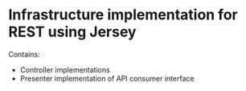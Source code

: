 # Infrastructure implementation for REST using Jersey

Contains:

* Controller implementations
* Presenter implementation of API consumer interface

